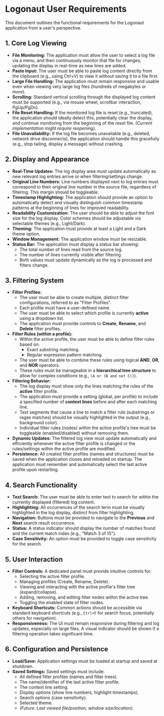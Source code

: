 # Logonaut User Requirements

This document outlines the functional requirements for the Logonaut application from a user's perspective.

## 1. Core Log Viewing

*   **File Monitoring:** The application must allow the user to select a log file via a menu, and then continuously monitor that file for changes, updating the display in real-time as new lines are added.
*   **Paste Input:** The user must be able to paste log content directly from the clipboard (e.g., using Ctrl+V) to view it without saving it to a file first.
*   **Large File Handling:** The application must remain responsive and usable even when viewing very large log files (hundreds of megabytes or more).
*   **Scrolling:** Standard vertical scrolling through the displayed log content must be supported (e.g., via mouse wheel, scrollbar interaction, PgUp/PgDn).
*   **File Reset Handling:** If the monitored log file is reset (e.g., truncated), the application should ideally detect this, potentially clear the display, and continue monitoring from the beginning of the reset file. *(Current implementation might require reopening)*.
*   **File Unavailability:** If the log file becomes unavailable (e.g., deleted, network drive disconnects), the application should handle this gracefully (e.g., stop tailing, display a message) without crashing.

## 2. Display and Appearance

*   **Real-Time Updates:** The log display area must update automatically as new relevant log entries arrive or when filtering/settings change.
*   **Original Line Numbers:** Line numbers displayed next to log entries must correspond to their original line number in the source file, regardless of filtering. This margin should be toggleable.
*   **Timestamp Highlighting:** The application should provide an option to automatically detect and visually distinguish common timestamp patterns at the beginning of lines for improved readability.
*   **Readability Customization:** The user should be able to adjust the font size for the log display. Color schemes should be adjustable via selectable themes (e.g., Light/Dark).
*   **Theming:** The application must provide at least a Light and a Dark theme option.
*   **Window Management:** The application window must be resizable.
*   **Status Bar:** The application must display a status bar showing:
    *   The total number of lines read from the source log.
    *   The number of lines currently visible after filtering.
    *   Both values must update dynamically as the log is processed and filters change.

## 3. Filtering System

*   **Filter Profiles:**
    *   The user must be able to create multiple, distinct filter configurations, referred to as "Filter Profiles".
    *   Each profile must have a user-defined name.
    *   The user must be able to select which profile is currently **active** using a dropdown list.
    *   The application must provide controls to **Create**, **Rename**, and **Delete** filter profiles.
*   **Filter Rules (within a profile):**
    *   Within the active profile, the user must be able to define filter rules based on:
        *   Exact substring matching.
        *   Regular expression pattern matching.
    *   The user must be able to combine these rules using logical **AND**, **OR**, and **NOR** operators.
    *   These rules must be manageable in a **hierarchical tree structure** to allow for complex conditions (e.g., `(A or (B and not C))`).
*   **Filtering Behavior:**
    *   The log display must show only the lines matching the rules of the **active** filter profile.
    *   The application must provide a setting (global, per profile) to include a specified number of **context lines** before and after each matching line.
    *   Text segments that cause a line to match a filter rule (substrings or regex matches) should be visually highlighted in the output (e.g., background color).
    *   Individual filter rules (nodes) within the active profile's tree must be toggleable (enabled/disabled) without removing them.
*   **Dynamic Updates:** The filtered log view must update automatically and efficiently whenever the active filter profile is changed or the rules/settings within the active profile are modified.
*   **Persistence:** All created filter profiles (names and structures) must be saved when the application closes and reloaded on startup. The application must remember and automatically select the last active profile upon restarting.

## 4. Search Functionality

*   **Text Search:** The user must be able to enter text to search for within the currently displayed (filtered) log content.
*   **Highlighting:** All occurrences of the search term must be visually highlighted in the log display, distinct from filter highlighting.
*   **Navigation:** Buttons must be provided to navigate to the **Previous** and **Next** search result occurrence.
*   **Status:** A status indicator should display the number of matches found and the current match index (e.g., "Match 3 of 15").
*   **Case Sensitivity:** An option must be provided to toggle case sensitivity for the search.

## 5. User Interaction

*   **Filter Controls:** A dedicated panel must provide intuitive controls for:
    *   Selecting the active filter profile.
    *   Managing profiles (Create, Rename, Delete).
    *   Viewing and interacting with the active profile's filter tree (expand/collapse).
    *   Adding, removing, and editing filter nodes within the active tree.
    *   Toggling the enabled state of filter nodes.
*   **Keyboard Shortcuts:** Common actions should be accessible via standard keyboard shortcuts (e.g., `Ctrl+F` for search focus, potentially others for navigation).
*   **Responsiveness:** The UI must remain responsive during filtering and log updates, especially on large files. A visual indicator should be shown if a filtering operation takes significant time.

## 6. Configuration and Persistence

*   **Load/Save:** Application settings must be loaded at startup and saved at shutdown.
*   **Saved Settings:** Saved settings must include:
    *   All defined filter profiles (names and filter trees).
    *   The name/identifier of the last active filter profile.
    *   The context line setting.
    *   Display options (show line numbers, highlight timestamps).
    *   Search options (case sensitivity).
    *   Selected theme.
    *   *(Future: Last viewed file/position, window size/location)*.